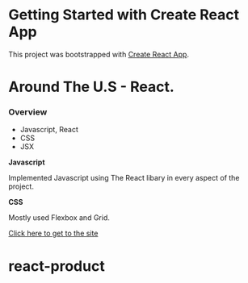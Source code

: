 # Getting Started with Create React App

This project was bootstrapped with [Create React App](https://github.com/facebook/create-react-app).

# Around The U.S - React.

### Overview

- Javascript, React
- CSS
- JSX

**Javascript**

Implemented Javascript using The React libary in every aspect of the project.

**CSS**

Mostly used Flexbox and Grid.

[Click here to get to the site](https://tomerirony.github.io/around-react/)
# react-product
